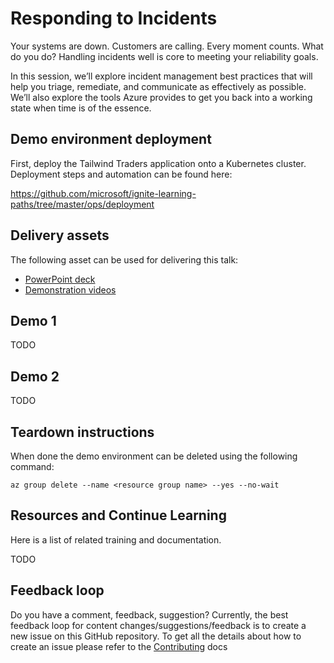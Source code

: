 # Responding to Incidents

Your systems are down. Customers are calling. Every moment counts. What do you do? Handling incidents well is core to meeting your reliability goals.

In this session, we’ll explore incident management best practices that will help you triage, remediate, and communicate as effectively as possible. We’ll also explore the tools Azure provides to get you back into a working state when time is of the essence.

## Demo environment deployment

First, deploy the Tailwind Traders application onto a Kubernetes cluster. Deployment steps and automation can be found here:

https://github.com/microsoft/ignite-learning-paths/tree/master/ops/deployment

## Delivery assets

The following asset can be used for delivering this talk:

- [PowerPoint deck]()
- [Demonstration videos]()

## Demo 1

TODO

## Demo 2

TODO

## Teardown instructions

When done the demo environment can be deleted using the following command:

```
az group delete --name <resource group name> --yes --no-wait
```

## Resources and Continue Learning

Here is a list of related training and documentation.

TODO

## Feedback loop

Do you have a comment, feedback, suggestion? Currently, the best feedback loop for content changes/suggestions/feedback is to create a new issue on this GitHub repository. To get all the details about how to create an issue please refer to the [Contributing](../../contributing.md) docs